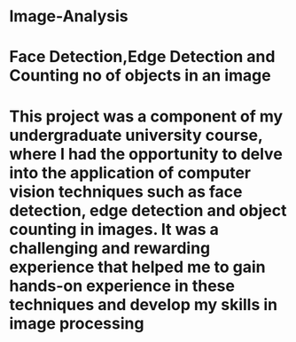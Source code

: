 # Image-Analysis
# Face Detection,Edge Detection and Counting no of objects in an image 
# This project was a component of my undergraduate university course, where I had the opportunity to delve into the application of computer vision techniques such as face detection, edge detection and object counting in images. It was a challenging and rewarding experience that helped me to gain hands-on experience in these techniques and develop my skills in image processing
 
